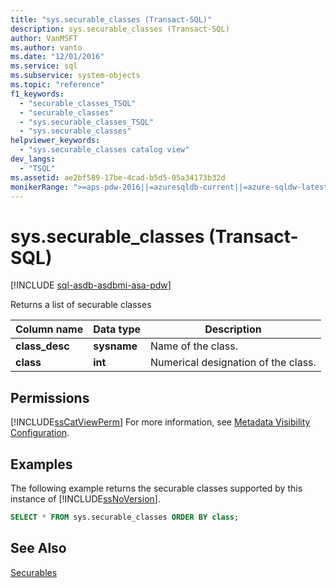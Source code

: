 ```yaml
---
title: "sys.securable_classes (Transact-SQL)"
description: sys.securable_classes (Transact-SQL)
author: VanMSFT
ms.author: vanto
ms.date: "12/01/2016"
ms.service: sql
ms.subservice: system-objects
ms.topic: "reference"
f1_keywords:
  - "securable_classes_TSQL"
  - "securable_classes"
  - "sys.securable_classes_TSQL"
  - "sys.securable_classes"
helpviewer_keywords:
  - "sys.securable_classes catalog view"
dev_langs:
  - "TSQL"
ms.assetid: ae2bf589-17be-4cad-b5d5-05a34173b32d
monikerRange: ">=aps-pdw-2016||=azuresqldb-current||=azure-sqldw-latest||>=sql-server-2016||>=sql-server-linux-2017||=azuresqldb-mi-current"
---
```

# sys.securable_classes (Transact-SQL)
[!INCLUDE [sql-asdb-asdbmi-asa-pdw](../../includes/applies-to-version/sql-asdb-asdbmi-asa-pdw.md)]

  Returns a list of securable classes  
  
|Column name|Data type|Description|  
|-----------------|---------------|-----------------|  
|**class_desc**|**sysname**|Name of the class.|  
|**class**|**int**|Numerical designation of the class.|  
  
## Permissions  
 [!INCLUDE[ssCatViewPerm](../../includes/sscatviewperm-md.md)] For more information, see [Metadata Visibility Configuration](../../relational-databases/security/metadata-visibility-configuration.md).  
  
## Examples  
 The following example returns the securable classes supported by this instance of [!INCLUDE[ssNoVersion](../../includes/ssnoversion-md.md)].  
  
```sql  
SELECT * FROM sys.securable_classes ORDER BY class;  
```  
  
## See Also  
 [Securables](../../relational-databases/security/securables.md)  
  
  
